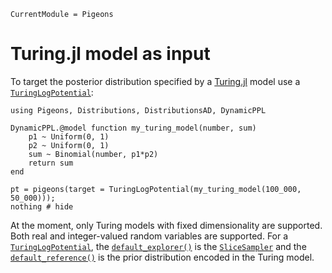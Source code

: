 ```@meta
CurrentModule = Pigeons
```

# Turing.jl model as input

To target the posterior distribution specified by 
a [Turing.jl](https://turing.ml/) model use 
a [`TuringLogPotential`](@ref):

```@example 
using Pigeons, Distributions, DistributionsAD, DynamicPPL

DynamicPPL.@model function my_turing_model(number, sum)
    p1 ~ Uniform(0, 1)
    p2 ~ Uniform(0, 1)
    sum ~ Binomial(number, p1*p2)
    return sum
end

pt = pigeons(target = TuringLogPotential(my_turing_model(100_000, 50_000)));
nothing # hide
```

At the moment, only Turing models with fixed dimensionality are supported.
Both real and integer-valued random variables are supported. 
For a [`TuringLogPotential`](@ref), the [`default_explorer()`](@ref) is the [`SliceSampler`](@ref) and the [`default_reference()`](@ref) is the 
prior distribution encoded in the Turing model. 
